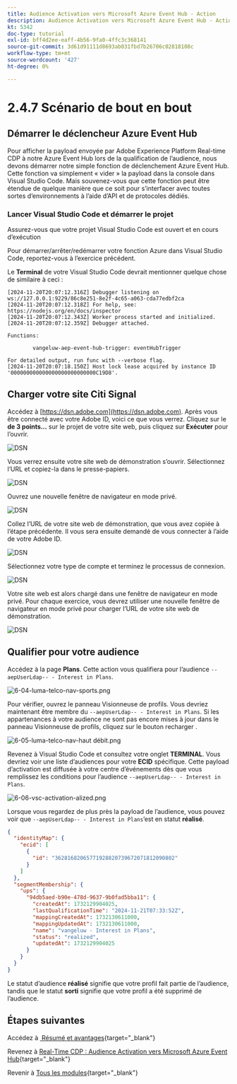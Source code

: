 ```yaml
---
title: Audience Activation vers Microsoft Azure Event Hub - Action
description: Audience Activation vers Microsoft Azure Event Hub - Action
kt: 5342
doc-type: tutorial
exl-id: bff4d2ee-eaff-4b56-9fa0-4ffc3c368141
source-git-commit: 3d61d91111d8693ab031fbd7b26706c02818108c
workflow-type: tm+mt
source-wordcount: '427'
ht-degree: 0%

---
```


# 2.4.7 Scénario de bout en bout

## Démarrer le déclencheur Azure Event Hub

Pour afficher la payload envoyée par Adobe Experience Platform Real-time CDP à notre Azure Event Hub lors de la qualification de l’audience, nous devons démarrer notre simple fonction de déclenchement Azure Event Hub. Cette fonction va simplement « vider » la payload dans la console dans Visual Studio Code. Mais souvenez-vous que cette fonction peut être étendue de quelque manière que ce soit pour s’interfacer avec toutes sortes d’environnements à l’aide d’API et de protocoles dédiés.

### Lancer Visual Studio Code et démarrer le projet

Assurez-vous que votre projet Visual Studio Code est ouvert et en cours d’exécution

Pour démarrer/arrêter/redémarrer votre fonction Azure dans Visual Studio Code, reportez-vous à l’exercice précédent.

Le **Terminal** de votre Visual Studio Code devrait mentionner quelque chose de similaire à ceci :

```code
[2024-11-20T20:07:12.316Z] Debugger listening on ws://127.0.0.1:9229/86c8e251-8e2f-4c65-a063-cda77edbf2ca
[2024-11-20T20:07:12.318Z] For help, see: https://nodejs.org/en/docs/inspector
[2024-11-20T20:07:12.343Z] Worker process started and initialized.
[2024-11-20T20:07:12.359Z] Debugger attached.

Functions:

        vangeluw-aep-event-hub-trigger: eventHubTrigger

For detailed output, run func with --verbose flag.
[2024-11-20T20:07:18.150Z] Host lock lease acquired by instance ID '000000000000000000000000000C19D8'.
```

## Charger votre site Citi Signal

Accédez à [https://dsn.adobe.com](https://dsn.adobe.com). Après vous être connecté avec votre Adobe ID, voici ce que vous verrez. Cliquez sur le **de 3 points...** sur le projet de votre site web, puis cliquez sur **Exécuter** pour l’ouvrir.

![DSN &#x200B;](./../../datacollection/dc1.1/images/web8.png)

Vous verrez ensuite votre site web de démonstration s’ouvrir. Sélectionnez l’URL et copiez-la dans le presse-papiers.

![DSN &#x200B;](../../../getting-started/gettingstarted/images/web3.png)

Ouvrez une nouvelle fenêtre de navigateur en mode privé.

![DSN &#x200B;](../../../getting-started/gettingstarted/images/web4.png)

Collez l’URL de votre site web de démonstration, que vous avez copiée à l’étape précédente. Il vous sera ensuite demandé de vous connecter à l’aide de votre Adobe ID.

![DSN &#x200B;](../../../getting-started/gettingstarted/images/web5.png)

Sélectionnez votre type de compte et terminez le processus de connexion.

![DSN &#x200B;](../../../getting-started/gettingstarted/images/web6.png)

Votre site web est alors chargé dans une fenêtre de navigateur en mode privé. Pour chaque exercice, vous devrez utiliser une nouvelle fenêtre de navigateur en mode privé pour charger l’URL de votre site web de démonstration.

![DSN &#x200B;](../../../getting-started/gettingstarted/images/web7.png)

## Qualifier pour votre audience

Accédez à la page **Plans**. Cette action vous qualifiera pour l’audience `--aepUserLdap-- - Interest in Plans`.

![6-04-luma-telco-nav-sports.png](./images/cs1.png)

Pour vérifier, ouvrez le panneau Visionneuse de profils. Vous devriez maintenant être membre du `--aepUserLdap-- - Interest in Plans`. Si les appartenances à votre audience ne sont pas encore mises à jour dans le panneau Visionneuse de profils, cliquez sur le bouton recharger .

![6-05-luma-telco-nav-haut débit.png](./images/cs2.png)

Revenez à Visual Studio Code et consultez votre onglet **TERMINAL**. Vous devriez voir une liste d’audiences pour votre **ECID** spécifique. Cette payload d’activation est diffusée à votre centre d’événements dès que vous remplissez les conditions pour l’audience `--aepUserLdap-- - Interest in Plans`.

![6-06-vsc-activation-alized.png](./images/cs3.png)

Lorsque vous regardez de plus près la payload de l’audience, vous pouvez voir que `--aepUserLdap-- - Interest in Plans`’est en statut **réalisé**.

```json
{
  "identityMap": {
    "ecid": [
      {
        "id": "36281682065771928820739672071812090802"
      }
    ]
  },
  "segmentMembership": {
    "ups": {
      "94db5aed-b90e-478d-9637-9b0fad5bba11": {
        "createdAt": 1732129904025,
        "lastQualificationTime": "2024-11-21T07:33:52Z",
        "mappingCreatedAt": 1732130611000,
        "mappingUpdatedAt": 1732130611000,
        "name": "vangeluw - Interest in Plans",
        "status": "realized",
        "updatedAt": 1732129904025
      }
    }
  }
}
```

Le statut d’audience **réalisé** signifie que votre profil fait partie de l’audience, tandis que le statut **sorti** signifie que votre profil a été supprimé de l’audience.

## Étapes suivantes

Accédez à [&#x200B; Résumé et avantages &#x200B;](./summary.md){target="_blank"}

Revenez à [Real-Time CDP : Audience Activation vers Microsoft Azure Event Hub](./segment-activation-microsoft-azure-eventhub.md){target="_blank"}

Revenir à [Tous les modules](./../../../../overview.md){target="_blank"}
